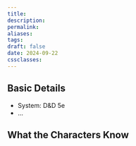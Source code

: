 ```yaml
---
title: 
description: 
permalink: 
aliases: 
tags: 
draft: false
date: 2024-09-22
cssclasses:
---
```

## Basic Details

- System: D&D 5e
- ...

## What the Characters Know

